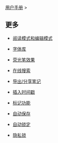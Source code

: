 [用户手册](/dragonnest/drawnote/manual/zh) >



更多
---

- [阅读模式和编辑模式](reading_mode_and_editing_mode.md)

- [字体库](font_library.md)

- [荧光笔效果](highlighter_effect.md)

- [在线搜索](online_search.md)

- [导出/分享笔记](export_share_notes.md)

- [插入时间戳](insert_timestamp.md)

- [标记功能](marking_function.md)

- [自动保存](autosave.md)

- [自动锁定](automatic_locking.md)

- [隐私锁](privacy_lock.md)
